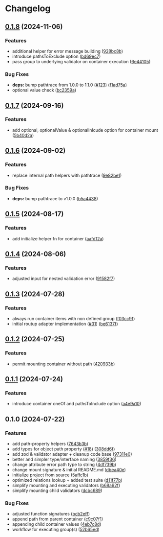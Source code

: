 # Changelog

## [0.1.8](https://github.com/tada5hi/validup/compare/validup-v0.1.7...validup-v0.1.8) (2024-11-06)


### Features

* additional helper for error message building ([928bc8b](https://github.com/tada5hi/validup/commit/928bc8bfcb6aa9c207512905d1857136fbf15219))
* introduce pathsToExclude option ([bd69ec7](https://github.com/tada5hi/validup/commit/bd69ec7e3b71e001a75a27f492316e64c4bf122c))
* pass group to underlying validator on container execution ([6e44105](https://github.com/tada5hi/validup/commit/6e44105ce5e0c32e926f12e3516ee8fc4683864e))


### Bug Fixes

* **deps:** bump pathtrace from 1.0.0 to 1.1.0 ([#123](https://github.com/tada5hi/validup/issues/123)) ([f1ad75a](https://github.com/tada5hi/validup/commit/f1ad75a7d54bc88dce7d311110bd233470b983f7))
* optional value check ([bc2359a](https://github.com/tada5hi/validup/commit/bc2359af0e03ff84860a9a392c0e41e27f580cc8))

## [0.1.7](https://github.com/tada5hi/validup/compare/validup-v0.1.6...validup-v0.1.7) (2024-09-16)


### Features

* add optional, optionalValue & optionalInlcude option for container mount ([5b40d2a](https://github.com/tada5hi/validup/commit/5b40d2a1dfb42bf25a37ac9814f1992e37f7d1e4))

## [0.1.6](https://github.com/tada5hi/validup/compare/validup-v0.1.5...validup-v0.1.6) (2024-09-02)


### Features

* replace internal path helpers with pathtrace ([9e82be1](https://github.com/tada5hi/validup/commit/9e82be14bde589f3915c57fd6ddee9d2a357f71e))


### Bug Fixes

* **deps:** bump pathtrace to v1.0.0 ([b5a4438](https://github.com/tada5hi/validup/commit/b5a4438a5505cbfbac4f964c06f4ebbdc06f2e67))

## [0.1.5](https://github.com/tada5hi/validup/compare/validup-v0.1.4...validup-v0.1.5) (2024-08-17)


### Features

* add initialize helper fn for container ([aafd12a](https://github.com/tada5hi/validup/commit/aafd12ada463776a353d9876237836e75f4988aa))

## [0.1.4](https://github.com/tada5hi/validup/compare/validup-v0.1.3...validup-v0.1.4) (2024-08-06)


### Features

* adjusted input for nested validation error ([91582f7](https://github.com/tada5hi/validup/commit/91582f79b18f9bf8f11191f26fbe38467e923c84))

## [0.1.3](https://github.com/tada5hi/validup/compare/validup-v0.1.2...validup-v0.1.3) (2024-07-28)


### Features

* always run container items with non defined group ([f03cc9f](https://github.com/tada5hi/validup/commit/f03cc9fba3c4ef411dd1b8ceb1acd8631872e5d1))
* initial routup adapter implementation ([#31](https://github.com/tada5hi/validup/issues/31)) ([be6137f](https://github.com/tada5hi/validup/commit/be6137fa0ee200c872d0536b94ecf9b4c8583c25))

## [0.1.2](https://github.com/tada5hi/validup/compare/validup-v0.1.1...validup-v0.1.2) (2024-07-25)


### Features

* permit mounting container without path ([420933b](https://github.com/tada5hi/validup/commit/420933b87f14e18fb23c5008bd82ea835bb78afd))

## [0.1.1](https://github.com/tada5hi/validup/compare/validup-v0.1.0...validup-v0.1.1) (2024-07-24)


### Features

* introduce container oneOf and pathsToInclude option ([a4e9a10](https://github.com/tada5hi/validup/commit/a4e9a1045924a7946cd628d282099ec0b788b76f))

## 0.1.0 (2024-07-22)


### Features

* add path-property helpers ([7643b3b](https://github.com/tada5hi/validup/commit/7643b3be6d14e23890296bccc5052f0bc9308f05))
* add types for object path property ([#18](https://github.com/tada5hi/validup/issues/18)) ([308dd6f](https://github.com/tada5hi/validup/commit/308dd6f2a68e4d8f182ea56a122b5d2dd28aea03))
* add zod & validator adapter + cleanup code base ([97311e0](https://github.com/tada5hi/validup/commit/97311e0217ae9b8e920506f26a0feedf057ad6d9))
* better and simpler type/interface naming ([3859f36](https://github.com/tada5hi/validup/commit/3859f3693e4b8fa64c47cb193ee2879b94a69dfb))
* change attribute error path type to string ([4df739b](https://github.com/tada5hi/validup/commit/4df739bd8d750cf9dce6384238305787a1a434f9))
* change mount signature & initial README.md ([dbea40e](https://github.com/tada5hi/validup/commit/dbea40e17238ad12b7ffabeadb7c9f01065cfece))
* initialize project from source ([5affc1b](https://github.com/tada5hi/validup/commit/5affc1bcdb1053fabd2909ac1f04fcdd49bfd9ab))
* optimized relations lookup + added test suite ([d11f77b](https://github.com/tada5hi/validup/commit/d11f77b27c1aade1ab0f610f7c1f94b94aa19b3c))
* simplify mounting and executing validators ([b68a92f](https://github.com/tada5hi/validup/commit/b68a92fec598cd43c646908a13a3fd0e44c8310e))
* simplify mounting child validators ([dcbc689](https://github.com/tada5hi/validup/commit/dcbc6898cd00450e490d80a499cd12993abe646c))


### Bug Fixes

* adjusted function signatures ([bcb2eff](https://github.com/tada5hi/validup/commit/bcb2effd55714829d8f6f3a848dc9d2e7fede3e0))
* append path from parent container ([c9c07f1](https://github.com/tada5hi/validup/commit/c9c07f1f003a68799e0ac874f7dd3f47e72af039))
* appending child container values ([4eb7c8d](https://github.com/tada5hi/validup/commit/4eb7c8d13820d280186c26cabe902a287f0d2932))
* workflow for executing group(s) ([52b65ed](https://github.com/tada5hi/validup/commit/52b65ed5fe0139ea56f37f72e771930a0d9344b3))
